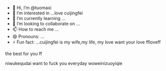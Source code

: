 - 👋 Hi, I’m @tuomaxi
- 👀 I’m interested in ...love cuijingfei
- 🌱 I’m currently learning ...
- 💞️ I’m looking to collaborate on ...
- 📫 How to reach me ...
- 😄 Pronouns: ...
- ⚡ Fun fact: ...cuijingfei is my wife,my life, my love
want your love ffloveff
<!---you and family,you are my family
tuomaxi/tuomaxi is a ✨ special ✨ repository because its `README.md` (this file) appears on your GitHub profiyou saw me throughle.sifengzhengbanizhui
You can click the Preview link to take a look at your changes.
--->the best for you ff
niwukequdai
want to fuck you everyday
woweinizuoyiqie
